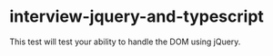 # interview-jquery-and-typescript


This test will test your ability to handle the DOM using jQuery.
